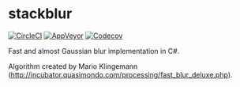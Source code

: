# stackblur

[![CircleCI](https://img.shields.io/circleci/project/github/victoriqueko/stackblur/master.svg?label=Linux)](https://circleci.com/gh/victoriqueko/stackblur/tree/master)
[![AppVeyor](https://img.shields.io/appveyor/ci/victoriqueko/stackblur/master.svg?label=Windows)](https://ci.appveyor.com/project/victoriqueko/stackblur/branch/master)
[![Codecov](https://img.shields.io/codecov/c/github/victoriqueko/stackblur/master.svg)](https://codecov.io/gh/victoriqueko/stackblur)

Fast and almost Gaussian blur implementation in C#.

Algorithm created by Mario Klingemann (http://incubator.quasimondo.com/processing/fast_blur_deluxe.php).
